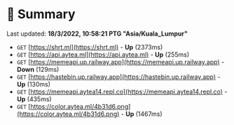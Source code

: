 # 📖 Summary
Last updated: **18/3/2022, 10:58:21 PTG "Asia/Kuala_Lumpur"**

- `GET` [https://shrt.ml](https://shrt.ml) - **Up** (2373ms)
- `GET` [https://api.aytea.ml](https://api.aytea.ml) - **Up** (255ms)
- `GET` [https://memeapi.up.railway.app](https://memeapi.up.railway.app) - **Down** (129ms)
- `GET` [https://hastebin.up.railway.app](https://hastebin.up.railway.app) - **Up** (130ms)
- `GET` [https://memeapi.aytea14.repl.co](https://memeapi.aytea14.repl.co) - **Up** (435ms)
- `GET` [https://color.aytea.ml/4b31d6.png](https://color.aytea.ml/4b31d6.png) - **Up** (1467ms)
